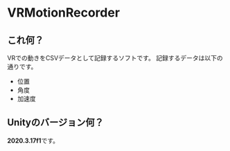 # VRMotionRecorder
## これ何？
VRでの動きをCSVデータとして記録するソフトです。
記録するデータは以下の通りです。
- 位置
- 角度
- 加速度
## Unityのバージョン何？
**2020.3.17f1**です。
